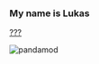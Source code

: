 ### My name is Lukas

[???](https://github.com/PandaMod/PandaMod/)

![pandamod](http://pandamod.net/pandamod/logo.png)
